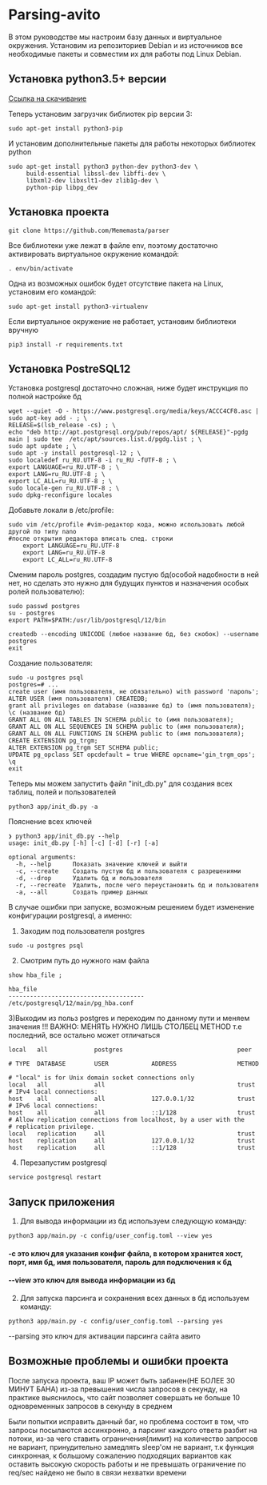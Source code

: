 # Parsing-avito

В этом руководстве мы настроим базу данных и виртуальное окружения. Установим из репозиториев Debian и из источников все необходимые пакеты и совместим их для работы под Linux Debian.

## Установка python3.5+ версии

[Ссылка на скачивание](https://www.python.org/ftp/python/3.7.7/Python-3.7.7.tar.xz)

Теперь установим загрузчик библиотек pip версии 3:

```
sudo apt-get install python3-pip
```

И установим дополнительные пакеты для работы некоторых библиотек python

```
sudo apt-get install python3 python-dev python3-dev \
     build-essential libssl-dev libffi-dev \
     libxml2-dev libxslt1-dev zlib1g-dev \
     python-pip libpg_dev
```

## Установка проекта

```
git clone https://github.com/Mememasta/parser
```

Все библиотеки уже лежат в файле env, поэтому достаточно активировать виртуальное окружение командой:

```
. env/bin/activate
```

Одна из возможных ошибок будет отсутствие пакета на Linux, установим его командой:

```
sudo apt-get install python3-virtualenv
```

Если виртуальное окружение не работает, установим библиотеки вручную

```
pip3 install -r requirements.txt
```

## Установка PostreSQL12

Установка postgresql достаточно сложная, ниже будет инструкция по полной настройке бд

```
wget --quiet -O - https://www.postgresql.org/media/keys/ACCC4CF8.asc | sudo apt-key add - ; \
RELEASE=$(lsb_release -cs) ; \
echo "deb http://apt.postgresql.org/pub/repos/apt/ ${RELEASE}"-pgdg main | sudo tee  /etc/apt/sources.list.d/pgdg.list ; \
sudo apt update ; \
sudo apt -y install postgresql-12 ; \
sudo localedef ru_RU.UTF-8 -i ru_RU -fUTF-8 ; \
export LANGUAGE=ru_RU.UTF-8 ; \
export LANG=ru_RU.UTF-8 ; \
export LC_ALL=ru_RU.UTF-8 ; \
sudo locale-gen ru_RU.UTF-8 ; \
sudo dpkg-reconfigure locales
```

Добавьте локали в /etc/profile:

```
sudo vim /etc/profile #vim-редактор кода, можно использовать любой другой по типу nano
#после открытия редактора вписать след. строки
    export LANGUAGE=ru_RU.UTF-8
    export LANG=ru_RU.UTF-8
    export LC_ALL=ru_RU.UTF-8
```

Сменим пароль postgres, создадим пустую бд(особой надобности в ней нет, но сделать это нужно для будущих пунктов и назначения особых ролей пользователю):

```
sudo passwd postgres
su - postgres
export PATH=$PATH:/usr/lib/postgresql/12/bin

createdb --encoding UNICODE (любое название бд, без скобок) --username postgres
exit
```

Создание пользователя:

```
sudo -u postgres psql
postgres=# ...
create user (имя пользователя, не обязательно) with password 'пароль';
ALTER USER (имя пользователя) CREATEDB;
grant all privileges on database (название бд) to (имя пользователя);
\c (название бд)
GRANT ALL ON ALL TABLES IN SCHEMA public to (имя пользователя);
GRANT ALL ON ALL SEQUENCES IN SCHEMA public to (имя пользователя);
GRANT ALL ON ALL FUNCTIONS IN SCHEMA public to (имя пользователя);
CREATE EXTENSION pg_trgm;
ALTER EXTENSION pg_trgm SET SCHEMA public;
UPDATE pg_opclass SET opcdefault = true WHERE opcname='gin_trgm_ops';
\q
exit
```
Теперь мы можем запустить файл "init_db.py" для создания всех таблиц, полей и пользователей

```
python3 app/init_db.py -a
```
Пояснение всех ключей

```
❯ python3 app/init_db.py --help
usage: init_db.py [-h] [-c] [-d] [-r] [-a]

optional arguments:
  -h, --help      Показать значение ключей и выйти
  -c, --create    Создать пустую бд и пользователя с разрешениями
  -d, --drop      Удалить бд и пользователя
  -r, --recreate  Удалить, после чего переустановить бд и пользователя
  -a, --all       Создать пример данных
```

В случае ошибки при запуске, возможным решением будет изменение конфигурации postgresql, а именно:

1) Заходим под пользователя postgres
```
sudo -u postgres psql
```
2) Смотрим путь до нужного нам файла
```
show hba_file ;

hba_file
--------------------------------------
/etc/postgresql/12/main/pg_hba.conf
```
3)Выходим из польз postgres и переходим по данному пути и меняем значения
!!! ВАЖНО: МЕНЯТЬ НУЖНО ЛИШЬ СТОЛБЕЦ METHOD т.е последний, все остально может отличаться
```
local   all             postgres                                peer

# TYPE  DATABASE        USER            ADDRESS                 METHOD

# "local" is for Unix domain socket connections only
local   all             all                                     trust
# IPv4 local connections:
host    all             all             127.0.0.1/32            trust
# IPv6 local connections:
host    all             all             ::1/128                 trust
# Allow replication connections from localhost, by a user with the
# replication privilege.
local   replication     all                                     trust
host    replication     all             127.0.0.1/32            trust
host    replication     all             ::1/128                 trust
```
4) Перезапустим postgresql

```
service postgresql restart
```

## Запуск приложения

1) Для вывода информации из бд используем следующую команду:

```
python3 app/main.py -c config/user_config.toml --view yes
```
#### -с это ключ для указания конфиг файла, в котором хранится хост, порт, имя бд, имя пользователя, пароль для подключения к бд
#### --view это ключ для вывода информации из бд
2) Для запуска парсинга и сохранения всех данных в бд используем команду:

```
python3 app/main.py -c config/user_config.toml --parsing yes
```
--parsing это ключ для активации парсинга сайта авито

## Возможные проблемы и ошибки проекта

После запуска проекта, ваш IP может быть забанен(НЕ БОЛЕЕ 30 МИНУТ БАНА) из-за превышения числа запросов в секунду, на практике выяснилось, что сайт позволяет совершать не больше 10 одновременных запросов в секунду в среднем

Были попытки исправить данный баг, но проблема состоит в том, что запросы посылаются ассинхронно, а парсинг каждого ответа разбит на потоки, из-за чего ставить ограничения(лимит) на количество запросов не вариант, принудительно замедлять sleep'ом не вариант, т.к функция синхронная, к большому сожалению подходящих вариантов как оставить высокую скорость работы и не превышать ограничение по req/sec найдено не было в связи нехватки времени
